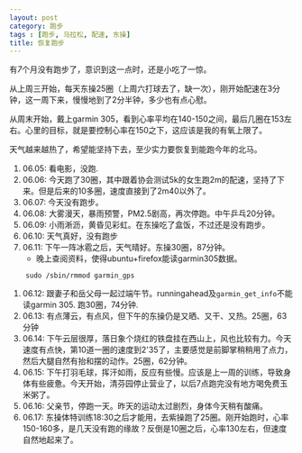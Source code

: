 ```yaml
---
layout: post
category: 跑步
tags : [跑步, 马拉松, 配速, 东操]
title: 恢复跑步
---
```


有*7*个月没有跑步了，意识到这一点时，还是小吃了一惊。

从上周三开始，每天东操25圈（上周六打球去了，缺一次），刚开始配速在3分钟，这一周下来，慢慢地到了2分半钟，多少也有点心慰。

从周末开始，戴上garmin 305，看到心率平均在140-150之间，最后几圈在153左右。心里的目标，就是要控制心率在150之下，这应该是我的有氧上限了。

天气越来越热了，希望能坚持下去，至少实力要恢复到能跑今年的北马。

1. 06.05: 看电影，没跑.
1. 06.06: 今天跑了30圈，其中跟着协会测试5k的女生跑2m的配速，坚持了下来。但是后来的10多圈，速度直接到了2m40以外了。
1. 06.07: 今天没有跑步。
1. 06.08: 大雾漫天，暴雨预警，PM2.5剧高，再次停跑。中午乒乓20分钟。
1. 06.09: 小雨淅沥，黄昏见彩虹。在东操吃了盒饭，不过还是没有跑步。
1. 06.10: 天气真好，没有跑步
1. 06.11: 下午一阵冰雹之后，天气晴好。东操30圈，87分钟。
    * 晚上查阅资料，使得ubuntu+firefox能读garmin305数据。
```
	sudo /sbin/rmmod garmin_gps
```
1. 06.12: 跟妻子和岳父母一起过端午节。runningahead及```garmin_get_info```不能读garmin 305. 跑30圈，74分钟.
1. 06.13: 有点薄云，有点风，但下午的东操仍是又晒、又干、又热。25圈，63分钟
1. 06.14: 下午云层很厚，落日象个烧红的铁盘挂在西山上，风也比较有力。今天速度有点快，第10道一圈的速度到2'35了，主要感觉是前脚掌稍稍用了点力，然后大腿自然有抬和摆的动作。25圈，62分钟。
1. 06.15: 下午打羽毛球，挥汗如雨，反应有些慢。应该是上一周的训练，导致身体有些疲惫。今天开始，清芬园停止营业了，以后7点跑完没有地方喝免费玉米粥了。
1. 06.16: 父亲节，停跑一天。昨天的运动太过剧烈，身体今天稍有酸痛。
1. 06.17: 东操体特训练18:30之后才能用，去紫操跑了25圈。刚开始跑时，心率150-160多，是几天没有跑的缘故？反倒是10圈之后，心率130左右，但速度自然地起来了。
